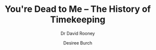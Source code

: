 ---
title: "You're Dead to Me – The History of Timekeeping"
tags:
    - 'Time'
    - 'History'
posse: "Time is funny. A very hilarious and fascinating history of time and timekeeping. Well worth your time."
author:
    - 'Dr David Rooney'
    - 'Desiree Burch'
bookmark: 'https://www.bbc.co.uk/programmes/p0cwb369'
notes: false
---